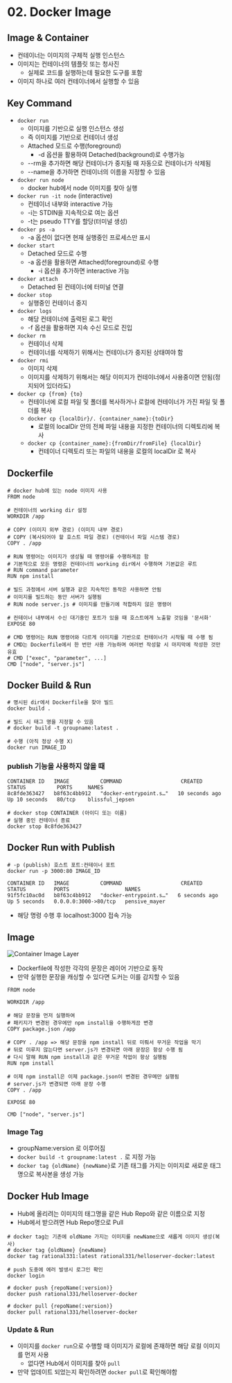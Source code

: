 # 02. Docker Image

## Image & Container
* 컨테이너는 이미지의 구체적 실행 인스턴스
* 이미지는 컨테이너의 템플릿 또는 청사진
  * 실제로 코드를 실행하는데 필요한 도구를 포함
* 이미지 하나로 여러 컨테이너에서 실행할 수 있음

## Key Command
* `docker run`
  * 이미지를 기반으로 실행 인스턴스 생성
  * 즉 이미지를 기반으로 컨테이너 생성
  * Attached 모드로 수행(foreground)
    * -d 옵션을 활용하여 Detached(background)로 수행가능
  * --rm을 추가하면 해당 컨테이너가 중지될 때 자동으로 컨테이너가 삭제됨
  * --name을 추가하면 컨테이너의 이름을 지정할 수 있음
* `docker run node`
  * docker hub에서 node 이미지를 찾아 실행
* `docker run -it node` (interactive)
  * 컨테이너 내부와 interactive 가능
  * -i는 STDIN을 지속적으로 여는 옵션
  * -t는 pseudo TTY를 할당(터미널 생성)
* `docker ps -a`
  * -a 옵션이 없다면 현재 실행중인 프로세스만 표시
* `docker start`
  * Detached 모드로 수행
  * -a 옵션을 활용하면 Attached(foreground)로 수행
    * -i 옵션을 추가하면 interactive 가능
* `docker attach`
  * Detached 된 컨테이너에 터미널 연결
* `docker stop`
  * 실행중인 컨테이너 중지
* `docker logs`
  * 해당 컨테이너에 출력된 로그 확인
  * -f 옵션을 활용하면 지속 수신 모드로 진입
* `docker rm`
  * 컨테이너 삭제
  * 컨테이너를 삭제하기 위해서는 컨테이너가 중지된 상태여야 함
* `docker rmi`
  * 이미지 삭제
  * 이미지를 삭제하기 위해서는 해당 이미지가 컨테이너에서 사용중이면 안됨(정지되어 있더라도)
* `docker cp {from} {to}`
  * 컨테이너에 로컬 파일 및 폴더를 복사하거나 로컬에 컨테이너가 가진 파일 및 폴더를 복사
  * `docker cp {localDir}/. {container_name}:{toDir}`
    * 로컬의 localDir 안의 전체 파일 내용을 지정한 컨테이너의 디렉토리에 복사
  * `docker cp {container_name}:{fromDir/fromFile} {localDir}`
    * 컨테이너 디렉토리 또는 파일의 내용을 로컬의 localDir 로 복사

## Dockerfile

```Docker
# docker hub에 있는 node 이미지 사용
FROM node 

# 컨테이너의 working dir 설정
WORKDIR /app

# COPY (이미지 외부 경로) (이미지 내부 경로)
# COPY (복사되어야 할 호스트 파일 경로) (컨테이너 파일 시스템 경로)
COPY . /app 

# RUN 명령어는 이미지가 생성될 때 명령어를 수행하게끔 함
# 기본적으로 모든 명령은 컨테이너의 working dir에서 수행하며 기본값은 루트
# RUN command parameter
RUN npm install 

# 빌드 과정에서 서버 실행과 같은 지속적인 동작은 사용하면 안됨
# 이미지를 빌드하는 동안 서버가 실행됨
# RUN node server.js # 이미지를 만들기에 적합하지 않은 명령어

# 컨테이너 내부에서 수신 대기중인 포트가 있을 때 호스트에게 노출할 것임을 '문서화'
EXPOSE 80

# CMD 명령어는 RUN 명령어와 다르게 이미지를 기반으로 컨테이너가 시작될 때 수행 됨
# CMD는 Dockerfile에서 한 번만 사용 가능하며 여러번 작성할 시 마지막에 작성한 것만 유효
# CMD ["exec", "parameter", ...]
CMD ["node", "server.js"]
```
## Docker Build & Run
```Console
# 명시된 dir에서 Dockerfile을 찾아 빌드
docker build . 

# 빌드 시 태그 명을 지정할 수 있음
# docker build -t groupname:latest .

# 수행 (아직 정상 수행 X)
docker run IMAGE_ID
```

### publish 기능을 사용하지 않을 때
```Console
CONTAINER ID   IMAGE          COMMAND                   CREATED          STATUS          PORTS     NAMES
8c8fde363427   b8f63c4bb912   "docker-entrypoint.s…"   10 seconds ago   Up 10 seconds   80/tcp    blissful_jepsen
```

```Console
# docker stop CONTAINER (아이디 또는 이름)
# 실행 중인 컨테이너 종료
docker stop 8c8fde363427
```

## Docker Run with Publish
```console
# -p (publish) 호스트 포트:컨테이너 포트
docker run -p 3000:80 IMAGE_ID
```
```console
CONTAINER ID   IMAGE          COMMAND                   CREATED         STATUS         PORTS                  NAMES
91f5fc10ac0d   b8f63c4bb912   "docker-entrypoint.s…"   6 seconds ago   Up 5 seconds   0.0.0.0:3000->80/tcp   pensive_mayer
```
* 해당 명령 수행 후 localhost:3000 접속 가능

## Image
![Container Image Layer](imageLayer.png)
* Dockerfile에 작성한 각각의 문장은 레이어 기반으로 동작
* 만약 실행한 문장을 캐싱할 수 있다면 도커는 이를 감지할 수 있음

```docker
FROM node 

WORKDIR /app

# 해당 문장을 먼저 실행하여
# 패키지가 변경된 경우에만 npm install을 수행하게끔 변경
COPY package.json /app

# COPY . /app => 해당 문장을 npm install 뒤로 미뤄서 무거운 작업을 막기
# 뒤로 미루지 않는다면 server.js가 변경되면 아래 문장은 항상 수행 됨
# 다시 말해 RUN npm install과 같은 무거운 작업이 항상 실행됨
RUN npm install 

# 이제 npm install은 이제 package.json이 변경된 경우메만 실행됨
# server.js가 변경되면 아래 문장 수행
COPY . /app

EXPOSE 80

CMD ["node", "server.js"]
```

### Image Tag
* groupName:version 로 이루어짐
* `docker build -t groupname:latest .` 로 지정 가능
* `docker tag {oldName} {newName}`로 기존 태그를 가지는 이미지로 새로운 태그명으로 복사본을 생성 가능

## Docker Hub Image
* Hub에 올리려는 이미지의 태그명을 같은 Hub Repo와 같은 이름으로 지정
* Hub에서 받으려면 Hub Repo명으로 Pull

```Console
# docker tag는 기존에 oldName 가지는 이미지를 newName으로 새롭게 이미지 생성(복사)
# docker tag {oldName} {newName}
docker tag rational331:latest rational331/helloserver-docker:latest

# push 도중에 에러 발생시 로그인 확인
docker login

# docker push {repoName(:version)}
docker push rational331/helloserver-docker

# docker pull {repoName(:version)}
docker pull rational331/helloserver-docker
```

### Update & Run
* 이미지를 `docker run`으로 수행할 때 이미지가 로컬에 존재하면 해당 로컬 이미지를 먼저 사용
  * 없다면 Hub에서 이미지를 찾아 `pull`
* 만약 업데이트 되었는지 확인하려면 `docker pull`로 확인해야함